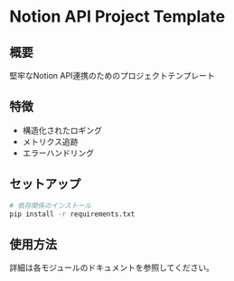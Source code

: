 # Notion API Project Template

## 概要
堅牢なNotion API連携のためのプロジェクトテンプレート

## 特徴
- 構造化されたロギング
- メトリクス追跡
- エラーハンドリング

## セットアップ
```bash
# 依存関係のインストール
pip install -r requirements.txt
```

## 使用方法
詳細は各モジュールのドキュメントを参照してください。
